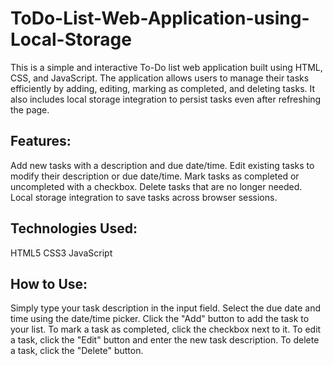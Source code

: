 # ToDo-List-Web-Application-using-Local-Storage

This is a simple and interactive To-Do list web application built using HTML, CSS, and JavaScript. The application allows users to manage their tasks efficiently by adding, editing, marking as completed, and deleting tasks. It also includes local storage integration to persist tasks even after refreshing the page.

Features:
---------
Add new tasks with a description and due date/time.
Edit existing tasks to modify their description or due date/time.
Mark tasks as completed or uncompleted with a checkbox.
Delete tasks that are no longer needed.
Local storage integration to save tasks across browser sessions.

Technologies Used:
------------------
HTML5
CSS3
JavaScript

How to Use:
-----------
Simply type your task description in the input field.
Select the due date and time using the date/time picker.
Click the "Add" button to add the task to your list.
To mark a task as completed, click the checkbox next to it.
To edit a task, click the "Edit" button and enter the new task description.
To delete a task, click the "Delete" button.

